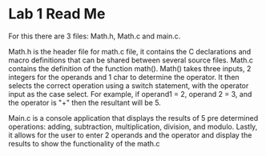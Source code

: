# Lab 1 Read Me

For this there are 3 files: Math.h, Math.c and main.c.

Math.h is the header file for math.c file, it contains the C declarations and macro definitions that can be shared between several source files. Math.c contains the definition of the function math(). Math() takes three inputs, 2 integers for the operands and 1 char to determine the operator. It then selects the correct operation using a switch statement, with the operator input as the case select. For example, if operand1 = 2, operand 2 = 3, and the operator is "+" then the resultant will be 5. 

Main.c is a console application that displays the results of 5 pre determined operations: adding, subtraction, multiplication, division, and modulo. Lastly, it allows for the user to enter 2 operands and the operator and display the results to show the functionality of the math.c 

